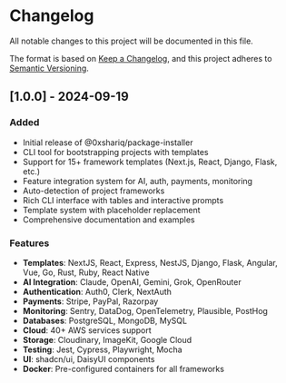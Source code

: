 # Changelog

All notable changes to this project will be documented in this file.

The format is based on [Keep a Changelog](https://keepachangelog.com/en/1.0.0/),
and this project adheres to [Semantic Versioning](https://semver.org/spec/v2.0.0.html).

## [1.0.0] - 2024-09-19

### Added
- Initial release of @0xshariq/package-installer
- CLI tool for bootstrapping projects with templates
- Support for 15+ framework templates (Next.js, React, Django, Flask, etc.)
- Feature integration system for AI, auth, payments, monitoring
- Auto-detection of project frameworks
- Rich CLI interface with tables and interactive prompts
- Template system with placeholder replacement
- Comprehensive documentation and examples

### Features
- **Templates**: NextJS, React, Express, NestJS, Django, Flask, Angular, Vue, Go, Rust, Ruby, React Native
- **AI Integration**: Claude, OpenAI, Gemini, Grok, OpenRouter
- **Authentication**: Auth0, Clerk, NextAuth
- **Payments**: Stripe, PayPal, Razorpay  
- **Monitoring**: Sentry, DataDog, OpenTelemetry, Plausible, PostHog
- **Databases**: PostgreSQL, MongoDB, MySQL
- **Cloud**: 40+ AWS services support
- **Storage**: Cloudinary, ImageKit, Google Cloud
- **Testing**: Jest, Cypress, Playwright, Mocha
- **UI**: shadcn/ui, DaisyUI components
- **Docker**: Pre-configured containers for all frameworks